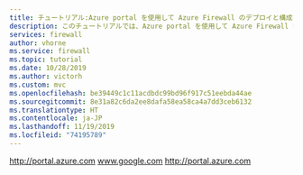 ```yaml
---
title: チュートリアル:Azure portal を使用して Azure Firewall のデプロイと構成を行う
description: このチュートリアルでは、Azure portal を使用して Azure Firewall をデプロイおよび構成する方法を学習します。
services: firewall
author: vhorne
ms.service: firewall
ms.topic: tutorial
ms.date: 10/28/2019
ms.author: victorh
ms.custom: mvc
ms.openlocfilehash: be39449c1c11acdbdc99bd96f917c51eebda44ae
ms.sourcegitcommit: 8e31a82c6da2ee8dafa58ea58ca4a7dd3ceb6132
ms.translationtype: HT
ms.contentlocale: ja-JP
ms.lasthandoff: 11/19/2019
ms.locfileid: "74195789"
---
```


 http://portal.azure.com
www.google.com
http://portal.azure.com
